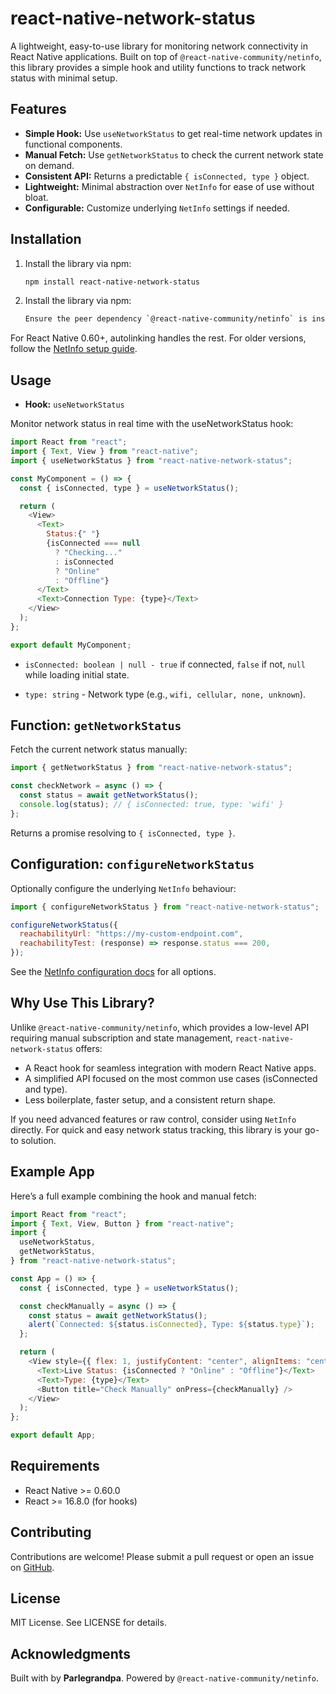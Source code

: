 # react-native-network-status

A lightweight, easy-to-use library for monitoring network connectivity in React Native applications. Built on top of `@react-native-community/netinfo`, this library provides a simple hook and utility functions to track network status with minimal setup.

## Features

- **Simple Hook:** Use `useNetworkStatus` to get real-time network updates in functional components.
- **Manual Fetch:** Use `getNetworkStatus` to check the current network state on demand.
- **Consistent API:** Returns a predictable `{ isConnected, type }` object.
- **Lightweight:** Minimal abstraction over `NetInfo` for ease of use without bloat.
- **Configurable:** Customize underlying `NetInfo` settings if needed.

## Installation

1. Install the library via npm:
   ```bash
   npm install react-native-network-status
   ```
2. Install the library via npm:
   ```bash
   Ensure the peer dependency `@react-native-community/netinfo` is installed and linked:
   ```

For React Native 0.60+, autolinking handles the rest. For older versions, follow the [NetInfo setup guide](https://github.com/react-native-netinfo/react-native-netinfo#react-native-059-and-below).

## Usage

- **Hook:** `useNetworkStatus`

Monitor network status in real time with the useNetworkStatus hook:

```javascript
import React from "react";
import { Text, View } from "react-native";
import { useNetworkStatus } from "react-native-network-status";

const MyComponent = () => {
  const { isConnected, type } = useNetworkStatus();

  return (
    <View>
      <Text>
        Status:{" "}
        {isConnected === null
          ? "Checking..."
          : isConnected
          ? "Online"
          : "Offline"}
      </Text>
      <Text>Connection Type: {type}</Text>
    </View>
  );
};

export default MyComponent;
```

- `isConnected: boolean | null - true` if connected, `false` if not, `null` while loading initial state.

- `type: string` - Network type (e.g., `wifi, cellular, none, unknown`).

## Function: `getNetworkStatus`

Fetch the current network status manually:

```javascript
import { getNetworkStatus } from "react-native-network-status";

const checkNetwork = async () => {
  const status = await getNetworkStatus();
  console.log(status); // { isConnected: true, type: 'wifi' }
};
```

Returns a promise resolving to `{ isConnected, type }`.

## Configuration: `configureNetworkStatus`

Optionally configure the underlying `NetInfo` behaviour:

```javascript
import { configureNetworkStatus } from "react-native-network-status";

configureNetworkStatus({
  reachabilityUrl: "https://my-custom-endpoint.com",
  reachabilityTest: (response) => response.status === 200,
});
```

See the [NetInfo configuration docs](https://github.com/react-native-netinfo/react-native-netinfo#configure) for all options.

## Why Use This Library?

Unlike `@react-native-community/netinfo`, which provides a low-level API requiring manual subscription and state management, `react-native-network-status` offers:

- A React hook for seamless integration with modern React Native apps.
- A simplified API focused on the most common use cases (isConnected and type).
- Less boilerplate, faster setup, and a consistent return shape.

If you need advanced features or raw control, consider using `NetInfo` directly. For quick and easy network status tracking, this library is your go-to solution.

## Example App

Here’s a full example combining the hook and manual fetch:

```javascript
import React from "react";
import { Text, View, Button } from "react-native";
import {
  useNetworkStatus,
  getNetworkStatus,
} from "react-native-network-status";

const App = () => {
  const { isConnected, type } = useNetworkStatus();

  const checkManually = async () => {
    const status = await getNetworkStatus();
    alert(`Connected: ${status.isConnected}, Type: ${status.type}`);
  };

  return (
    <View style={{ flex: 1, justifyContent: "center", alignItems: "center" }}>
      <Text>Live Status: {isConnected ? "Online" : "Offline"}</Text>
      <Text>Type: {type}</Text>
      <Button title="Check Manually" onPress={checkManually} />
    </View>
  );
};

export default App;
```

## Requirements

- React Native >= 0.60.0
- React >= 16.8.0 (for hooks)

## Contributing

Contributions are welcome! Please submit a pull request or open an issue on [GitHub](readme.com).

## License

MIT License. See LICENSE for details.

## Acknowledgments

Built with by **Parlegrandpa**. Powered by `@react-native-community/netinfo`.
